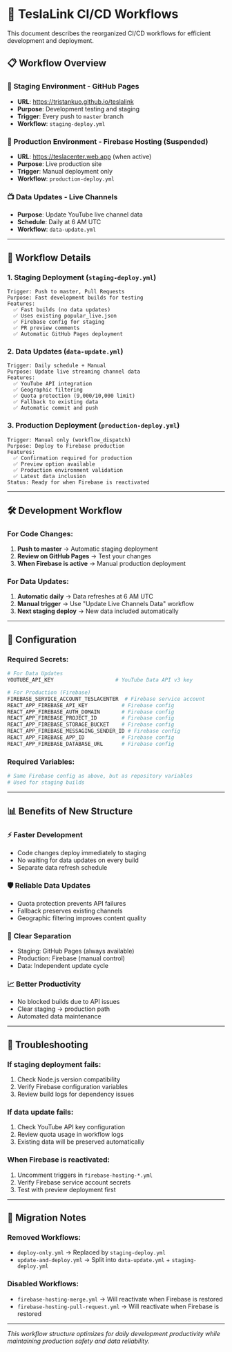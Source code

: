 # 🚀 TeslaLink CI/CD Workflows

This document describes the reorganized CI/CD workflows for efficient development and deployment.

## 📋 Workflow Overview

### 🎯 **Staging Environment** - GitHub Pages
- **URL**: https://tristankuo.github.io/teslalink
- **Purpose**: Development testing and staging
- **Trigger**: Every push to `master` branch
- **Workflow**: `staging-deploy.yml`

### 🚢 **Production Environment** - Firebase Hosting (Suspended)
- **URL**: https://teslacenter.web.app (when active)
- **Purpose**: Live production site
- **Trigger**: Manual deployment only
- **Workflow**: `production-deploy.yml`

### 📺 **Data Updates** - Live Channels
- **Purpose**: Update YouTube live channel data
- **Schedule**: Daily at 6 AM UTC
- **Workflow**: `data-update.yml`

---

## 🔄 Workflow Details

### 1. **Staging Deployment** (`staging-deploy.yml`)
```
Trigger: Push to master, Pull Requests
Purpose: Fast development builds for testing
Features:
  ✅ Fast builds (no data updates)
  ✅ Uses existing popular_live.json
  ✅ Firebase config for staging
  ✅ PR preview comments
  ✅ Automatic GitHub Pages deployment
```

### 2. **Data Updates** (`data-update.yml`)
```
Trigger: Daily schedule + Manual
Purpose: Update live streaming channel data
Features:
  ✅ YouTube API integration
  ✅ Geographic filtering
  ✅ Quota protection (9,000/10,000 limit)
  ✅ Fallback to existing data
  ✅ Automatic commit and push
```

### 3. **Production Deployment** (`production-deploy.yml`)
```
Trigger: Manual only (workflow_dispatch)
Purpose: Deploy to Firebase production
Features:
  ✅ Confirmation required for production
  ✅ Preview option available
  ✅ Production environment validation
  ✅ Latest data inclusion
Status: Ready for when Firebase is reactivated
```

---

## 🛠️ Development Workflow

### For Code Changes:
1. **Push to master** → Automatic staging deployment
2. **Review on GitHub Pages** → Test your changes
3. **When Firebase is active** → Manual production deployment

### For Data Updates:
1. **Automatic daily** → Data refreshes at 6 AM UTC
2. **Manual trigger** → Use "Update Live Channels Data" workflow
3. **Next staging deploy** → New data included automatically

---

## 🔧 Configuration

### Required Secrets:
```bash
# For Data Updates
YOUTUBE_API_KEY                    # YouTube Data API v3 key

# For Production (Firebase)
FIREBASE_SERVICE_ACCOUNT_TESLACENTER  # Firebase service account
REACT_APP_FIREBASE_API_KEY           # Firebase config
REACT_APP_FIREBASE_AUTH_DOMAIN       # Firebase config
REACT_APP_FIREBASE_PROJECT_ID        # Firebase config
REACT_APP_FIREBASE_STORAGE_BUCKET    # Firebase config
REACT_APP_FIREBASE_MESSAGING_SENDER_ID # Firebase config
REACT_APP_FIREBASE_APP_ID            # Firebase config
REACT_APP_FIREBASE_DATABASE_URL      # Firebase config
```

### Required Variables:
```bash
# Same Firebase config as above, but as repository variables
# Used for staging builds
```

---

## 📊 Benefits of New Structure

### ⚡ **Faster Development**
- Code changes deploy immediately to staging
- No waiting for data updates on every build
- Separate data refresh schedule

### 🛡️ **Reliable Data Updates**
- Quota protection prevents API failures
- Fallback preserves existing channels
- Geographic filtering improves content quality

### 🎯 **Clear Separation**
- Staging: GitHub Pages (always available)
- Production: Firebase (manual control)
- Data: Independent update cycle

### 📈 **Better Productivity**
- No blocked builds due to API issues
- Clear staging → production path
- Automated data maintenance

---

## 🚨 Troubleshooting

### If staging deployment fails:
1. Check Node.js version compatibility
2. Verify Firebase configuration variables
3. Review build logs for dependency issues

### If data update fails:
1. Check YouTube API key configuration
2. Review quota usage in workflow logs
3. Existing data will be preserved automatically

### When Firebase is reactivated:
1. Uncomment triggers in `firebase-hosting-*.yml`
2. Verify Firebase service account secrets
3. Test with preview deployment first

---

## 📝 Migration Notes

### Removed Workflows:
- `deploy-only.yml` → Replaced by `staging-deploy.yml`
- `update-and-deploy.yml` → Split into `data-update.yml` + `staging-deploy.yml`

### Disabled Workflows:
- `firebase-hosting-merge.yml` → Will reactivate when Firebase is restored
- `firebase-hosting-pull-request.yml` → Will reactivate when Firebase is restored

---

*This workflow structure optimizes for daily development productivity while maintaining production safety and data reliability.*